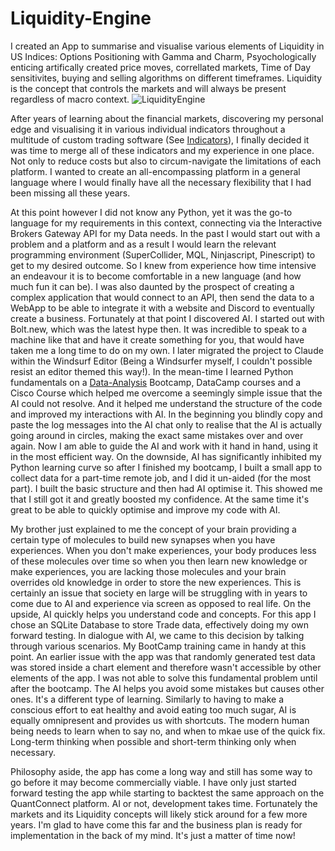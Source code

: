 # Liquidity-Engine
I created an App to summarise and visualise various elements of Liquidity in US Indices: Options Positioning with Gamma and Charm, Psyochologically enticing artifically created price moves, correllated markets, Time of Day sensitivites, buying and selling algorithms on different timeframes. Liquidity is the concept that controls the markets and will always be present regardless of macro context.
![LiquidityEngine](https://github.com/user-attachments/assets/dab7a67f-333a-4462-a49a-4769b90c5c9e)

After years of learning about the financial markets, discovering my personal edge and visualising it in various individual indicators throughout a multitude of custom trading software (See [Indicators](https://github.com/kalli44100/Indicators)), I finally decided it was time to merge all of these indicators and my experience in one place. Not only to reduce costs but also to circum-navigate the limitations of each platform. I wanted to create an all-encompassing platform in a general language where I would finally have all the necessary flexibility that I had been missing all these years.

At this point however I did not know any Python, yet it was the go-to language for my requirements in this context, connecting via the Interactive Brokers Gateway API for my Data needs. In the past I would start out with a problem and a platform and as a result I would learn the relevant programming environment (SuperCollider, MQL, Ninjascript, Pinescript) to get to my desired outcome. So I knew from experience how time intensive an endeavour it is to become comfortable in a new language (and how much fun it can be). I was also daunted by the prospect of creating a complex application that would connect to an API, then send the data to a WebApp to be able to integrate it with a website and Discord to eventually create a business. Fortunately at that point I discovered AI. I started out with Bolt.new, which was the latest hype then. It was incredible to speak to a machine like that and have it create something for you, that would have taken me a long time to do on my own. I later migrated the project to Claude within the Windsurf Editor (Being a Windsurfer myself, I couldn't possible resist an editor themed this way!). In the mean-time I learned Python fundamentals on a [Data-Analysis](https://github.com/kalli44100/Data-Analysis) Bootcamp, DataCamp courses and a Cisco Course which helped me overcome a seemingly simple issue that the AI could not resolve. And it helped me understand the structure of the code and improved my interactions with AI. In the beginning you blindly copy and paste the log messages into the AI chat only to realise that the AI is actually going around in circles, making the exact same mistakes over and over again. Now I am able to guide the AI and work with it hand in hand, using it in the most efficient way. On the downside, AI has significantly inhibited my Python learning curve so after I finished my bootcamp, I built a small app to collect data for a part-time remote job, and I did it un-aided (for the most part). I built the basic structure and then had AI optimise it. This showed me that I still got it and greatly boosted my confidence. At the same time it's great to be able to quickly optimise and improve my code with AI.

My brother just explained to me the concept of your brain providing a certain type of molecules to build new synapses when you have experiences. When you don't make experiences, your body produces less of these molecules over time so when you then learn new knowledge or make experiences, you are lacking those molecules and your brain overrides old knowledge in order to store the new experiences. This is certainly an issue that society en large will be struggling with in years to come due to AI and experience via screen as opposed to real life. On the upside, AI quickly helps you understand code and concepts. For this app I chose an SQLite Database to store Trade data, effectively doing my own forward testing. In dialogue with AI, we came to this decision by talking through various scenarios. My BootCamp training came in handy at this point. An earlier issue with the app was that randomly generated test data was stored inside a chart element and therefore wasn't accessible by other elements of the app. I was not able to solve this fundamental problem until after the bootcamp. The AI helps you avoid some mistakes but causes other ones. It's a different type of learning. Similarly to having to make a conscious effort to eat healthy and avoid eating too much sugar, AI is equally omnipresent and provides us with shortcuts. The modern human being needs to learn when to say no, and when to mkae use of the quick fix. Long-term thinking when possible and short-term thinking only when necessary.

Philosophy aside, the app has come a long way and still has some way to go before it may become commercially viable. I have only just started forward testing the app while starting to backtest the same approach on the QuantConnect platform. AI or not, development takes time. Fortunately the markets and its Liquidity concepts will likely stick around for a few more years. I'm glad to have come this far and the business plan is ready for implementation in the back of my mind. It's just a matter of time now!
